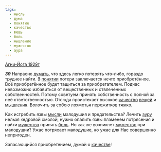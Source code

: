 ```yaml
---
tags:
  - мысль
  - дума
  - понятие
  - качество
  - вещь
  - боль
  - мышление
  - мужество
  - аура
---
```


[Агни-Йога 1929г](https://127.0.0.1:4002/agni/1929)

___39___
Напрасно [думать](../../../tags/#дума), что здесь легко потерять что-либо, гораздо труднее найти. В [понятии](../../../tags/#понятие) потери заключается нечто приобретённое. Всё приобретённое будет тащиться за приобретателем. Подчас невозможно избавиться от вещественных и отвлечённых собственностей. Потому советуем принять собственность с полной за неё ответственностью. Отсюда проистекает высокое [качество](../../../tags/#качество) [вещей](../../../tags/#вещь) и [мышления](../../../tags/#мышление). Волочить за собою лохмотья пережитков тяжко.   

Как истребить язвы [мысли](../../../tags/#мысль) малодушия и предательства? Лечить [ауру](../../../tags/#аура) нельзя кедровой смолой, нужно опалить язвы пламенем потрясения и найти [мужество](../../../tags/#мужество) принять [боль](../../../tags/#боль). Но как же возникнет [мужество](../../../tags/#мужество) при малодушии? Ужас потрясает малодушие, но ужас для Нас совершенно непригоден.   

Запасающийся приобретением, думай о [качестве](../../../tags/#качество)!